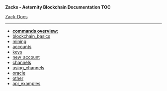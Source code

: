 **Zacks - Aeternity Blockchain Documentation TOC**

[Zack-Docs](#)

***
- **[commands overview:](commands)**
- [blockchain_basics](commands_basics)
- [mining](commands_mining)
- [accounts](commands_accounts)
- [keys](keys)  
- [new_account](new_account) 
- [channels](commands_channels)
- [using_channels](using_channels)
- [oracle](commands_oracle)
- [other](commands_other)
- [api_examples](api_examples)
